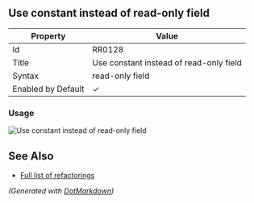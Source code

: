 ## Use constant instead of read\-only field

| Property           | Value                                    |
| ------------------ | ---------------------------------------- |
| Id                 | RR0128                                   |
| Title              | Use constant instead of read\-only field |
| Syntax             | read\-only field                         |
| Enabled by Default | &#x2713;                                 |

### Usage

![Use constant instead of read-only field](../../images/refactorings/UseConstantInsteadOfReadOnlyField.png)

## See Also

* [Full list of refactorings](Refactorings.md)


*\(Generated with [DotMarkdown](http://github.com/JosefPihrt/DotMarkdown)\)*